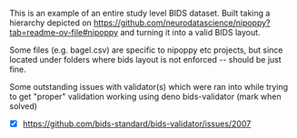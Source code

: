 This is an example of an entire study level BIDS dataset.
Built taking a hierarchy depicted on
https://github.com/neurodatascience/nipoppy?tab=readme-ov-file#nipoppy
and turning it into a valid BIDS layout.

Some files (e.g. bagel.csv) are specific to nipoppy etc projects, but since
located under folders where bids layout is not enforced -- should be just fine. 

Some outstanding issues with validator(s) which were ran into while trying to
get "proper" validation working using deno bids-validator (mark when solved)

- [x] https://github.com/bids-standard/bids-validator/issues/2007

